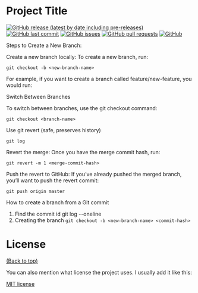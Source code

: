 
# Project Title

[![GitHub release (latest by date including pre-releases)](https://img.shields.io/github/v/release/navendu-pottekkat/awesome-readme?include_prereleases)](https://img.shields.io/github/v/release/navendu-pottekkat/awesome-readme?include_prereleases)
[![GitHub last commit](https://img.shields.io/github/last-commit/navendu-pottekkat/awesome-readme)](https://img.shields.io/github/last-commit/navendu-pottekkat/awesome-readme)
[![GitHub issues](https://img.shields.io/github/issues-raw/navendu-pottekkat/awesome-readme)](https://img.shields.io/github/issues-raw/navendu-pottekkat/awesome-readme)
[![GitHub pull requests](https://img.shields.io/github/issues-pr/navendu-pottekkat/awesome-readme)](https://img.shields.io/github/issues-pr/navendu-pottekkat/awesome-readme)
[![GitHub](https://img.shields.io/github/license/navendu-pottekkat/awesome-readme)](https://img.shields.io/github/license/navendu-pottekkat/awesome-readme)

Steps to Create a New Branch:

Create a new branch locally: To create a new branch, run:


`git checkout -b <new-branch-name>`


For example, if you want to create a branch called feature/new-feature, you would run:

Switch Between Branches


To switch between branches, use the git checkout command:


`git checkout <branch-name>`


Use git revert (safe, preserves history)


`git log`


Revert the merge: Once you have the merge commit hash, run:


`git revert -m 1 <merge-commit-hash>`


Push the revert to GitHub: If you’ve already pushed the merged branch, you’ll want to push the revert commit:


`git push origin master`

How to create a branch from a Git commit
1. Find the commit id
git log --oneline
2. Creating the branch
`git checkout -b <new-branch-name> <commit-hash>`


# License
[(Back to top)](#table-of-contents)

You can also mention what license the project uses. I usually add it like this:

[MIT license](./LICENSE)


